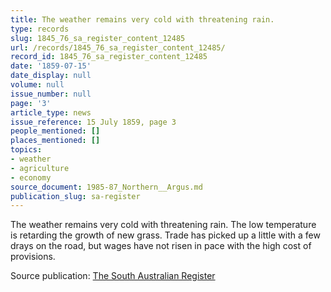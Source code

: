 ```yaml
---
title: The weather remains very cold with threatening rain.
type: records
slug: 1845_76_sa_register_content_12485
url: /records/1845_76_sa_register_content_12485/
record_id: 1845_76_sa_register_content_12485
date: '1859-07-15'
date_display: null
volume: null
issue_number: null
page: '3'
article_type: news
issue_reference: 15 July 1859, page 3
people_mentioned: []
places_mentioned: []
topics:
- weather
- agriculture
- economy
source_document: 1985-87_Northern__Argus.md
publication_slug: sa-register
---
```


The weather remains very cold with threatening rain.  The low temperature is retarding the growth of new grass.  Trade has picked up a little with a few drays on the road, but wages have not risen in pace with the high cost of provisions.

Source publication: [The South Australian Register](/publications/sa-register/)
